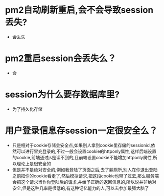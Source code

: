 # pm2自动刷新重启,会不会导致session丢失? 
* 会丢失

# pm2重启session会丢失么？
* 会

# session为什么要存数据库里? 
* 为了持久化存储

# 用户登录信息存session一定很安全么？
* 只是相对于cookie存储会安全点,如果别人拿到cookie里存储的sessionid,依然可以进行冒充登录的,不过一般会设置cookie的httponly属性,这样后端设置的cookie,前端通过js是读不到的,且前端设置cookie不能增加httponly属性,所以理论上是很安全的
* 但是并不是绝对安全的,例如我登陆了页面之后,去了躺厕所,别人在你退出登陆之前把你的cookie看走了,然后模拟请求,把这段cookie也带了过去,那么服务端会把这个请求当作你登陆后的请求,并给予正确的返回信息的,所以说并非绝对安全,但是这种几率是很低的,有这种记忆能力的人,可以去参加最强大脑了